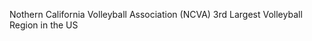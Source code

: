 Nothern California Volleyball Association (NCVA)
3rd Largest Volleyball Region in the US

<!---
NCVA-VB/NCVA-VB is a ✨ special ✨ repository because its `README.md` (this file) appears on your GitHub profile.
You can click the Preview link to take a look at your changes.
--->

